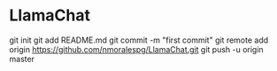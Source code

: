 LlamaChat
=========

git init
git add README.md
git commit -m "first commit"
git remote add origin https://github.com/nmoralespg/LlamaChat.git
git push -u origin master
